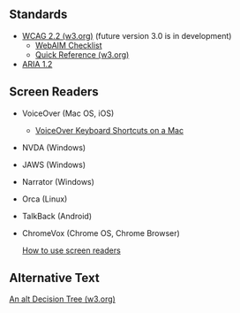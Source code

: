 ## Standards

- [WCAG 2.2 (w3.org)](https://www.w3.org/TR/WCAG22/) (future version 3.0 is in development)
  - [WebAIM Checklist](https://webaim.org/standards/wcag/checklist)
  - [Quick Reference (w3.org)](https://www.w3.org/WAI/WCAG22/quickref/?versions=2.2)
- [ARIA 1.2](https://www.digitala11y.com/wai-aria-1-1-cheat-sheet/)

## Screen Readers

- VoiceOver (Mac OS, iOS)
  - [VoiceOver Keyboard Shortcuts on a Mac](https://dequeuniversity.com/screenreaders/voiceover-keyboard-shortcuts)
- NVDA (Windows)
- JAWS (Windows)
- Narrator (Windows)
- Orca (Linux)
- TalkBack (Android)
- ChromeVox (Chrome OS, Chrome Browser)

  [How to use screen readers](https://web-accessibility-v3.vercel.app/topics/screen-readers/how-to-enable)

## Alternative Text

[An alt Decision Tree (w3.org)](https://www.w3.org/WAI/tutorials/images/decision-tree/)
